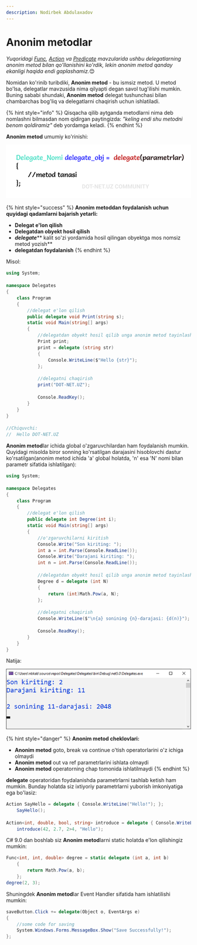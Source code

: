 ```yaml
---
description: Nodirbek Abdulaxadov
---
```


# Anonim metodlar

_Yuqoridagi_ [_Func_](https://docs.dot-net.uz/c-.net/basic/yuqori-daraja/delegatlar/func-delegati)_,_ [_Action_](https://docs.dot-net.uz/c-.net/basic/yuqori-daraja/delegatlar/action-delegati) _va_ [_Predicate_](https://docs.dot-net.uz/c-.net/basic/yuqori-daraja/delegatlar/predicate-delegati) _mavzularida ushbu delegatlarning anonim metod bilan qo'llanishini ko'rdik, lekin anonim metod qanday ekanligi haqida endi gaplashamiz._😊

Nomidan ko'rinib turibdiki, **Anonim metod** - bu ismsiz metod. U metod bo'lsa, delegatlar mavzusida nima qilyapti degan savol tug'ilishi mumkin. Buning sababi shundaki, **Anonim metod** delegat tushunchasi bilan chambarchas bog'liq va delegatlarni chaqirish uchun ishlatiladi.

{% hint style="info" %}
Qisqacha qilib aytganda metodlarni nima deb nomlashni bilmasdan nom qidirgan paytingizda: _"keling endi shu metodni benom qoldiramiz"_ deb yordamga keladi.
{% endhint %}

**Anonim metod** umumiy ko'rinishi:

![](../../../../.gitbook/assets/anonim11.png)

{% hint style="success" %}
**Anonim metoddan foydalanish uchun quyidagi qadamlarni bajarish yetarli:**

* **Delegat e'lon qilish**
* **Delegatdan obyekt hosil qilish**
* _**delegate**_** kalit so'zi yordamida hosil qilingan obyektga mos nomsiz metod yozish**
* **delegatdan foydalanish**
{% endhint %}

Misol:

```csharp
using System;

namespace Delegates
{
    class Program
    {
        //delegat e'lon qilish
        public delegate void Print(string s);
        static void Main(string[] args)
        {
            //delegatdan obyekt hosil qilib unga anonim metod tayinlash
            Print print;
            print = delegate (string str)
            {
                Console.WriteLine($"Hello {str}");
            };

            //delegatni chaqirish
            print("DOT-NET.UZ");

            Console.ReadKey();
        }
    }
}

//Chiquvchi:
//  Hello DOT-NET.UZ
```

**Anonim metod**lar ichida global o'zgaruvchilardan ham foydalanish mumkin. Quyidagi misolda biror sonning ko'rsatilgan darajasini hisoblovchi dastur ko'rsatilgan(anonim metod ichida 'a' global holatda, 'n' esa 'N' nomi bilan parametr sifatida ishlatilgan):

```csharp
using System;

namespace Delegates
{
    class Program
    {
        //delegat e'lon qilish
        public delegate int Degree(int i);
        static void Main(string[] args)
        {
            //o'zgaruvchilarni kiritish
            Console.Write("Son kiriting: ");
            int a = int.Parse(Console.ReadLine());
            Console.Write("Darajani kiriting: ");
            int n = int.Parse(Console.ReadLine());

            //delegatdan obyekt hosil qilib unga anonim metod tayinlash
            Degree d = delegate (int N)
            {
                return (int)Math.Pow(a, N);
            };

            //delegatni chaqirish
            Console.WriteLine($"\n{a} sonining {n}-darajasi: {d(n)}");

            Console.ReadKey();
        }
    }
}
```

Natija:

![](../../../../.gitbook/assets/anonim2.png)

{% hint style="danger" %}
**Anonim metod cheklovlari:**

* **Anonim metod** goto, break va continue o'tish operatorlarini o'z ichiga olmaydi
* **Anonim metod** out va ref parametrlarini ishlata olmaydi
* **Anonim metod** operatorning chap tomonida ishlatilmaydi
{% endhint %}

**delegate** operatoridan foydalanishda parametrlarni tashlab ketish ham mumkin. Bunday holatda siz ixtiyoriy parametrlarni yuborish imkoniyatiga ega bo'lasiz:

```csharp
Action SayHello = delegate { Console.WriteLine("Hello!"); };
    SayHello();

Action<int, double, bool, string> introduce = delegate { Console.WriteLine("This method can be called with any parameters!"); };
    introduce(42, 2.7, 2>4, "Hello");
```

C# 9.0 dan boshlab siz **Anonim metod**larni static holatda e'lon qilishingiz mumkin:

```csharp
Func<int, int, double> degree = static delegate (int a, int b)
    {
        return Math.Pow(a, b);
    };
degree(2, 3);
```

Shuningdek **Anonim metod**lar Event Handler sifatida ham ishlatilishi mumkin:

```csharp
saveButton.Click += delegate(Object o, EventArgs e)
{ 
    //some code for saving
    System.Windows.Forms.MessageBox.Show("Save Successfully!"); 
};
```
